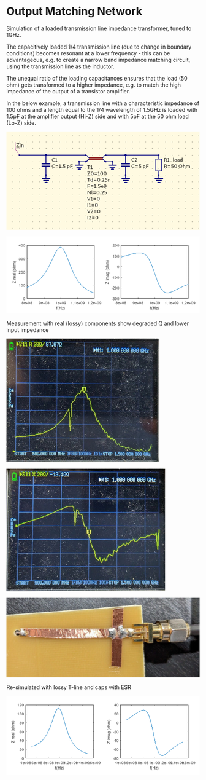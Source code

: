 # Output Matching Network

Simulation of a loaded transmission line impedance transformer, tuned to 1GHz.

The capacitively loaded 1/4 transmission line (due to change in boundary conditions) becomes resonant at a lower frequency - this can be advantageous, e.g. to create a narrow band impedance matching circuit, using the transmission line as the inductor.

The unequal ratio of the loading capacitances ensures that the load (50 ohm) gets transformed to a higher impedance, e.g. to match the high impedance of the output of a transistor amplifier.

In the below example, a transmission line with a characteristic impedance of 100 ohms and a length equal to the 1/4 wavelength of 1.5GHz is loaded with 1.5pF at the amplifier output (Hi-Z) side and with 5pF at the 50 ohm load (Lo-Z) side.

![image circ](circ.png)

![image plot](plot.png)


Measurement with real (lossy) components show degraded Q and lower input impedance

![image real](realmeas.jpg)

![image imag](imagmeas.jpg)

![image photo](photo.jpg)

Re-simulated with lossy T-line and caps with ESR

![image loq](loq.png)


